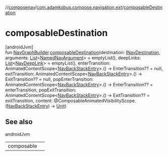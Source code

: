 //[composenav](../../index.md)/[com.adamkobus.compose.navigation.ext](index.md)/[composableDestination](composable-destination.md)

# composableDestination

[androidJvm]\
fun [NavGraphBuilder](https://developer.android.com/reference/kotlin/androidx/navigation/NavGraphBuilder.html).[composableDestination](composable-destination.md)(destination: [INavDestination](../com.adamkobus.compose.navigation.destination/-i-nav-destination/index.md), arguments: [List](https://kotlinlang.org/api/latest/jvm/stdlib/kotlin.collections/-list/index.html)&lt;[NamedNavArgument](https://developer.android.com/reference/kotlin/androidx/navigation/NamedNavArgument.html)&gt; = emptyList(), deepLinks: [List](https://kotlinlang.org/api/latest/jvm/stdlib/kotlin.collections/-list/index.html)&lt;[NavDeepLink](https://developer.android.com/reference/kotlin/androidx/navigation/NavDeepLink.html)&gt; = emptyList(), enterTransition: AnimatedContentScope&lt;[NavBackStackEntry](https://developer.android.com/reference/kotlin/androidx/navigation/NavBackStackEntry.html)&gt;.() -&gt; EnterTransition?? = null, exitTransition: AnimatedContentScope&lt;[NavBackStackEntry](https://developer.android.com/reference/kotlin/androidx/navigation/NavBackStackEntry.html)&gt;.() -&gt; ExitTransition?? = null, popEnterTransition: AnimatedContentScope&lt;[NavBackStackEntry](https://developer.android.com/reference/kotlin/androidx/navigation/NavBackStackEntry.html)&gt;.() -&gt; EnterTransition?? = enterTransition, popExitTransition: AnimatedContentScope&lt;[NavBackStackEntry](https://developer.android.com/reference/kotlin/androidx/navigation/NavBackStackEntry.html)&gt;.() -&gt; ExitTransition?? = exitTransition, content: @ComposableAnimatedVisibilityScope.([NavBackStackEntry](https://developer.android.com/reference/kotlin/androidx/navigation/NavBackStackEntry.html)) -&gt; [Unit](https://kotlinlang.org/api/latest/jvm/stdlib/kotlin/-unit/index.html))

## See also

androidJvm

| | |
|---|---|
| composable |  |
